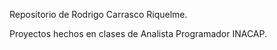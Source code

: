 Repositorio de Rodrigo Carrasco Riquelme.

Proyectos hechos en clases de Analista Programador INACAP.
